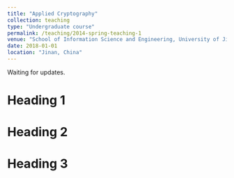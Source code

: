 ```yaml
---
title: "Applied Cryptography"
collection: teaching
type: "Undergraduate course"
permalink: /teaching/2014-spring-teaching-1
venue: "School of Information Science and Engineering, University of Jinan"
date: 2018-01-01
location: "Jinan, China"
---
```


Waiting for updates.

Heading 1
======

Heading 2
======

Heading 3
======
